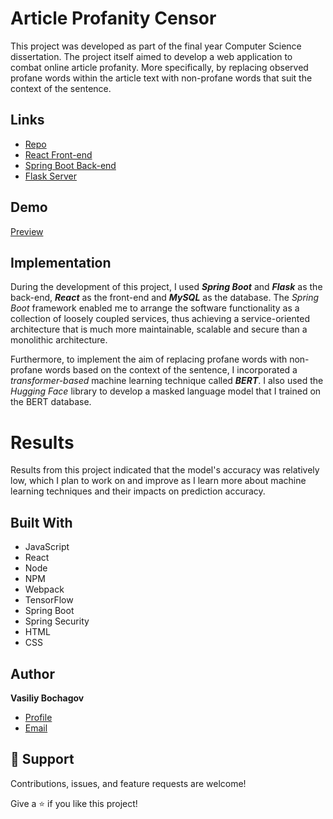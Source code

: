# Article Profanity Censor

This project was developed as part of the final year Computer Science dissertation. The project itself aimed to develop a web application to combat online article profanity. More specifically, by replacing observed profane words within the article text with non-profane words that suit the context of the sentence. 

## Links

- [Repo](https://github.com/Vasily12/Article-Profanity-Censor "Article-Profanity-Censor Repo")
- [React Front-end](https://github.com/Vasily12/Article-Profanity-Censor/tree/main/Front-end/react-frontend)
- [Spring Boot Back-end](https://github.com/Vasily12/Article-Profanity-Censor/tree/main/Back-end)
- [Flask Server](https://github.com/Vasily12/Article-Profanity-Censor/tree/main/Front-end/flask-server)

## Demo

[Preview](https://user-images.githubusercontent.com/71786193/187454571-a3108c0a-6eab-4458-840b-f5bb204a93b4.mp4)

## Implementation

During the development of this project, I used ***Spring Boot*** and ***Flask*** as the back-end, ***React*** as the front-end and ***MySQL*** as the database. The *Spring Boot* framework enabled me to arrange the software functionality as a collection of loosely coupled services, thus achieving a service-oriented architecture that is much more maintainable, scalable and secure than a monolithic architecture.

Furthermore, to implement the aim of replacing profane words with non-profane words based on the context of the sentence, I incorporated a *transformer-based* machine learning technique called ***BERT***. I also used the *Hugging Face* library to develop a masked language model that I trained on the BERT database.

# Results

Results from this project indicated that the model's accuracy was relatively low, which I plan to work on and improve as I learn more about machine learning techniques and their impacts on prediction accuracy.

## Built With

- JavaScript
- React
- Node
- NPM
- Webpack
- TensorFlow
- Spring Boot
- Spring Security
- HTML
- CSS

## Author

**Vasiliy Bochagov**

- [Profile](https://github.com/Vasily12 "Vasiliy Bochagov")
- [Email](mailto:vasiliy.bochagov@gmail.com?subject=Hi "Hi!")

## 🤝 Support

Contributions, issues, and feature requests are welcome!

Give a ⭐️ if you like this project!
